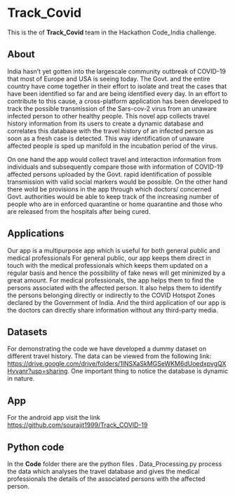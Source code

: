 # Track_Covid
This is the of **Track_Covid** team in the Hackathon Code_India challenge.

## About
India hasn’t yet gotten into the largescale community outbreak of COVID-19 that most of Europe and USA is seeing today. The Govt. and the entire country have come together in their effort to isolate and treat the cases that have been identified so far and are being identified every day. In an effort to contribute to this cause, a cross-platform application has been developed to track the possible transmission of the Sars-cov-2 virus from an unaware infected person to other healthy people. This novel app collects travel history information from its users to create a dynamic database and correlates this database with the travel history of an infected person as soon as a fresh case is detected. This way identification of unaware affected people is sped up manifold in the incubation period of the virus.

On one hand the app would collect travel and interaction information from individuals and
subsequently compare those with information of COVID-19 affected persons uploaded by the Govt.
rapid identification of possible transmission with valid social markers would be possible. On the
other hand there wold be provisions in the app through which doctors/ concerned Govt. authorities
would be able to keep track of the increasing number of people who are in enforced quarantine or
home quarantine and those who are released from the hospitals after being cured.

## Applications
Our app is a multipurpose app which is useful for both general public and medical professionals
For general public, our app keeps them direct in touch with the medical professionals which keeps them updated on a regular basis and hence the possibility of fake news will get minimized by a great amount.
For medical professionals, the app helps them to find the persons associated with the affected person. It also helps them to identify the persons belonging directly or indirectly to the COVID Hotspot Zones declared by the Government of India. And the third application of our app is the doctors can directly share information without any third-party media.

## Datasets
For demonstrating the code we have developed a dummy dataset on different travel history.
The data can be viewed from the following link: https://drive.google.com/drive/folders/1lNSXaSkMGSeWKM6dUoedxpvgQXHvvanr?usp=sharing.
One important thing to notice the database is dynamic in nature.

## App
For the android app visit the link https://github.com/sourajit1999/Track_COVID-19

## Python code

In the **Code** folder there are the python files . Data_Processing.py process the data which analyses the travel database and gives the medical professionals the details of the associated persons with the affected person.


